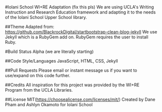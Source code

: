#Iolani School WI+RE Adaptation (fix this pls)
We are using UCLA's Writing Instruction and Research Education framework and adapting it to the needs of the Iolani School Upper School library.

##Theme
Adapted from: https://github.com/BlackrockDigital/startbootstrap-clean-blog-jekyll
We use Jekyll which is a RubyGem add on. RubyGem requires the user to install Ruby.

#Build Status
Alpha (we are literally starting)

##Code Style/Languages
JavaScript, HTML, CSS, Jekyll

##Pull Requests
Please email or instant message us if you want to use/expand on this code further. 

##Credits
All inspiration for this project was provided by the WI+RE Program from the UCLA Libraries.

##License
MIT(https://choosealicense.com/licenses/mit/)
Created by Dane Pham and Ashlyn Okamoto for Iolani School


